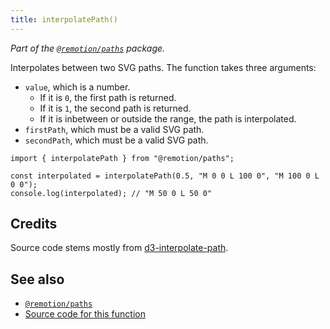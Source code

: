 ```yaml
---
title: interpolatePath()
---
```


_Part of the [`@remotion/paths`](/docs/paths) package._

Interpolates between two SVG paths. The function takes three arguments:

- `value`, which is a number.
  - If it is `0`, the first path is returned.
  - If it is `1`, the second path is returned.
  - If it is inbetween or outside the range, the path is interpolated.
- `firstPath`, which must be a valid SVG path.
- `secondPath`, which must be a valid SVG path.

```tsx twoslash
import { interpolatePath } from "@remotion/paths";

const interpolated = interpolatePath(0.5, "M 0 0 L 100 0", "M 100 0 L 0 0");
console.log(interpolated); // "M 50 0 L 50 0"
```

## Credits

Source code stems mostly from [d3-interpolate-path](https://github.com/pbeshai/d3-interpolate-path).

## See also

- [`@remotion/paths`](/docs/paths)
- [Source code for this function](https://github.com/remotion-dev/remotion/blob/main/packages/paths/src/interpolate-path.ts)
